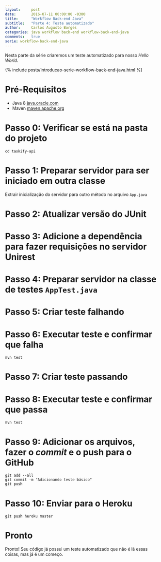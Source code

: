 ```yaml
---
layout:     post
date:       2016-07-11 00:00:00 -0300
title:      "Workflow Back-end Java"
subtitle:   "Parte 4: Teste automatizado"
author:     Carlos Augusto Borges
categories: java workflow back-end workflow-back-end-java
comments:   true
serie: workflow-back-end-java
---
```


Nesta parte da série criaremos um teste automatizado para nosso *Hello World*.

{% include posts/introducao-serie-workflow-back-end-java.html %}

# Pré-Requisitos

* Java 8 [java.oracle.com][java]
* Maven  [maven.apache.org][maven]

# Passo 0: Verificar se está na pasta do projeto

```
cd taskify-api
```

# Passo 1: Preparar servidor para ser iniciado em outra classe

Extrair inicialização do servidor para outro método no arquivo `App.java`

<code
    data-gist-id="c768595c04f8c0056928be78177d1df7"
    data-gist-file="App.java"
    data-gist-highlight-line="8-9,12-17"></code>

# Passo 2: Atualizar versão do JUnit

<code
    data-gist-id="c768595c04f8c0056928be78177d1df7"
    data-gist-file="pom.xml"
    data-gist-highlight-line="21"
    data-gist-line="18-23"></code>

# Passo 3: Adicione a dependência para fazer requisições no servidor Unirest

<code
    data-gist-id="c768595c04f8c0056928be78177d1df7"
    data-gist-file="pom.xml"
    data-gist-highlight-line="21"
    data-gist-line="24-29"></code>


# Passo 4: Preparar servidor na classe de testes `AppTest.java`

<code
    data-gist-id="c768595c04f8c0056928be78177d1df7"
    data-gist-file="preparacao-servidor::AppTest.java"></code>

# Passo 5: Criar teste falhando

<code
    data-gist-id="c768595c04f8c0056928be78177d1df7"
    data-gist-file="teste-falho::AppTest.java"
    data-gist-highlight-line="17-21,3,4,6,8"></code>

# Passo 6: Executar teste e confirmar que falha

```
mvn test
```

# Passo 7: Criar teste passando

<code
    data-gist-id="c768595c04f8c0056928be78177d1df7"
    data-gist-file="AppTest.java"
    data-gist-highlight-line="20"></code>

# Passo 8: Executar teste e confirmar que passa

```
mvn test
```

# Passo 9: Adicionar os arquivos, fazer o *commit* e o push para o GitHub

```
git add --all
git commit -m "Adicionando teste básico"
git push
```

# Passo 10: Enviar para o Heroku

```
git push heroku master
```

# Pronto

Pronto! Seu código já possui um teste automatizado que não é lá essas coisas, mas
já é um começo.

[java]:                 http://java.oracle.com
[maven]:                http://maven.apache.org/
[heroku-toolbelt]:      https://toolbelt.heroku.com/
[spark-java]:           http://sparkjava.com/  
[github]:               http://github.com/
[heroku]:               http://heroku.com/
[travisci]:             http://travis-ci.org/
